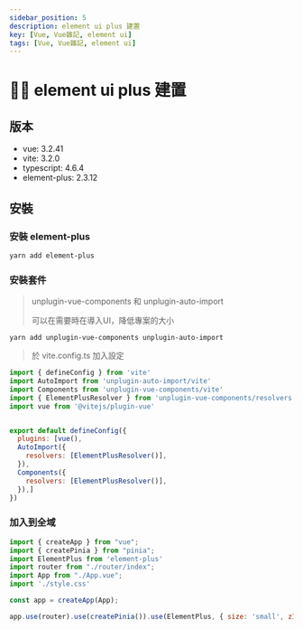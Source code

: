 ```yaml
---
sidebar_position: 5
description: element ui plus 建置
key: [Vue, Vue雜記, element ui]
tags: [Vue, Vue雜記, element ui]
---
```


# 👩‍💻 element ui plus 建置

## 版本

- vue: 3.2.41
- vite: 3.2.0
- typescript: 4.6.4
- element-plus: 2.3.12

## 安裝

### 安裝 element-plus

```shell
yarn add element-plus
```

### 安裝套件

> unplugin-vue-components 和 unplugin-auto-import
>
> 可以在需要時在導入UI，降低專案的大小

```shell
yarn add unplugin-vue-components unplugin-auto-import
```

> 於 vite.config.ts 加入設定

```js
import { defineConfig } from 'vite'
import AutoImport from 'unplugin-auto-import/vite'
import Components from 'unplugin-vue-components/vite'
import { ElementPlusResolver } from 'unplugin-vue-components/resolvers'
import vue from '@vitejs/plugin-vue'


export default defineConfig({
  plugins: [vue(),
  AutoImport({
    resolvers: [ElementPlusResolver()],
  }),
  Components({
    resolvers: [ElementPlusResolver()],
  }),]
})
```

### 加入到全域

```js
import { createApp } from "vue";
import { createPinia } from "pinia";
import ElementPlus from 'element-plus'
import router from "./router/index";
import App from "./App.vue";
import './style.css'

const app = createApp(App);

app.use(router).use(createPinia()).use(ElementPlus, { size: 'small', zIndex: 3000 }).mount("#app");
```
